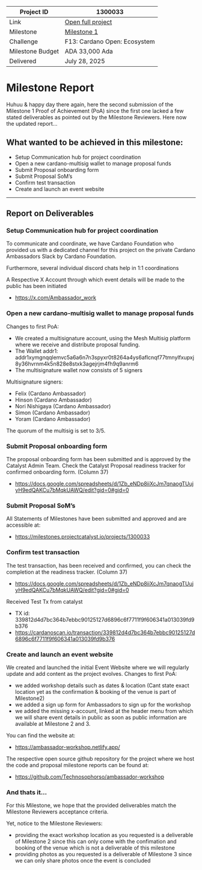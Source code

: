 |Project ID|1300033|
|-----------|-------------|
|Link|[Open full project](https://projectcatalyst.io/funds/10/f13-cardano-open-ecosystem/cardano-ambassador-workshop-europe)|
|Milestone|[Milestone 1](https://milestones.projectcatalyst.io/projects/1300033/milestones/1)
|Challenge|F13: Cardano Open: Ecosystem|
|Milestone Budget|ADA 33,000 Ada|
|Delivered|July 28, 2025|

# Milestone Report

Huhuu & happy day there again, here the second submission of the Milestone 1 Proof of Achievement (PoA) since the first one lacked a few stated deliverables as pointed out by the Milestone Reviewers. Here now the updated report...

## What wanted to be achieved in this milestone:

- Setup Communication hub for project coordination
- Open a new cardano-multisig wallet to manage proposal funds
- Submit Proposal onboarding form
- Submit Proposal SoM’s
- Confirm test transaction
- Create and launch an event website

---

## Report on Deliverables

### Setup Communication hub for project coordination
To communicate and coordinate, we have Cardano Foundation who provided us with a dedicated channel for this project on the private Cardano Ambassadors Slack by Cardano Foundation. 

Furthermore, several individual discord chats help in 1:1 coordinations 

A Respective X Account through which event details will be made to the public has been initiated
- https://x.com/Ambassador_work 

### Open a new cardano-multisig wallet to manage proposal funds
Changes to first PoA:
- We created a multisignature account, using the Mesh Multisig platform where we receive and distribute proposal funding. 
- The Wallet addr1: addr1xymgnqqlemvc5a6a6n7n3spyxr0t8264a4ys6aflcnqf77tmnylfxupxj8y36hvrnm4k5n828e8stxk3agejrjm4fh9q9anrm6
- The multisignature wallet now consists of 5 signers

Multisignature signers:
- Felix (Cardano Ambassador) 
- Hinson (Cardano Ambassador) 
- Nori Nishigaya (Cardano Ambassador) 
- Simon (Cardano Ambassador) 
- Yoram (Cardano Ambassador) 

The quorum of the multisig is set to 3/5.

### Submit Proposal onboarding form
The proposal onboarding form has been submitted and is approved by the Catalyst Admin Team.
Check the Catalyst Proposal readiness tracker for confirmed onboarding form. (Column 37)
- https://docs.google.com/spreadsheets/d/1Zb_eNDp8iiXcJm7qnaogTUujyH9edQAKCu7bMqkUAWQ/edit?gid=0#gid=0 

### Submit Proposal SoM’s
All Statements of Milestones have been submitted and approved and are accessible at:
- https://milestones.projectcatalyst.io/projects/1300033

### Confirm test transaction
The test transaction, has been received and confirmed, you can check the completion at the readiness tracker. (Column 37)
- https://docs.google.com/spreadsheets/d/1Zb_eNDp8iiXcJm7qnaogTUujyH9edQAKCu7bMqkUAWQ/edit?gid=0#gid=0 

Received Test Tx from catalyst
- TX id: 339812d4d7bc364b7ebbc90125127d6896c6f7711f9f606341a013039fd9b376
- https://cardanoscan.io/transaction/339812d4d7bc364b7ebbc90125127d6896c6f7711f9f606341a013039fd9b376
  
### Create and launch an event website
We created and launched the initial Event Website where we will regularly update and add content as the project evolves. 
Changes to first PoA:
- we added workshop details such as dates & location (Cant state exact location yet as the confirmation & booking of the venue is part of Milestone2)
- we added a sign up form for Ambassadors to sign up for the workshop
- we added the missing x-account, linked at the header menu from which we will share event details in public as soon as public information are available at Milestone 2 and 3.
 
You can find the website at: 
- https://ambassador-workshop.netlify.app/ 

The respective open source github repository for the project where we host the code and proposal milestone reports can be found at:
- https://github.com/Technosophorso/ambassador-workshop

### And thats it...
For this Milestone, we hope that the provided deliverables match the Milestone Reviewers acceptance criteria.

Yet, notice to the Milestone Reviewers:
- providing the exact workshop location as you requested is a deliverable of Milestone 2 since this can only come with the confimation and booking of the venue which is not a deliverable of this milestone
- providing photos as you requested is a deliverable of Milestone 3 since we can only share photos once the event is concluded

